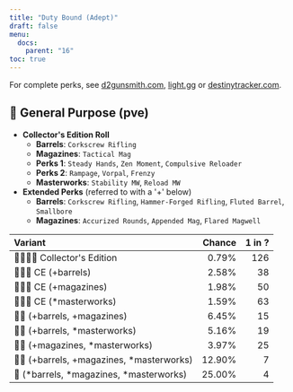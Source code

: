 ```yaml
---
title: "Duty Bound (Adept)"
draft: false
menu:
  docs:
    parent: "16"
toc: true
---
```


For complete perks, see [d2gunsmith.com](https://d2gunsmith.com/w/1135050595), [light.gg](https://www.light.gg/db/items/1135050595) or [destinytracker.com](https://destinytracker.com/destiny-2/db/items/1135050595).



## 👾 General Purpose (pve)



* **Collector's Edition Roll**
  * **Barrels**: `Corkscrew Rifling`
  * **Magazines**: `Tactical Mag`
  * **Perks 1**: `Steady Hands`, `Zen Moment`, `Compulsive Reloader`
  * **Perks 2**: `Rampage`, `Vorpal`, `Frenzy`
  * **Masterworks**: `Stability MW`, `Reload MW`
* **Extended Perks** (referred to with a '+' below)
  * **Barrels**: `Corkscrew Rifling`, `Hammer-Forged Rifling`, `Fluted Barrel`, `Smallbore`
  * **Magazines**: `Accurized Rounds`, `Appended Mag`, `Flared Magwell`

| Variant | Chance | 1 in ? |
|:-|-:|-:|
| 👾👾👾🌟 Collector's Edition | 0.79% | 126 |
| 👾👾👾 CE (+barrels) | 2.58% | 38 |
| 👾👾👾 CE (+magazines) | 1.98% | 50 |
| 👾👾👾 CE (*masterworks) | 1.59% | 63 |
| 👾👾 (+barrels, +magazines) | 6.45% | 15 |
| 👾👾 (+barrels, *masterworks) | 5.16% | 19 |
| 👾👾 (+magazines, *masterworks) | 3.97% | 25 |
| 👾👾 (+barrels, +magazines, *masterworks) | 12.90% | 7 |
| 👾 (*barrels, *magazines, *masterworks) | 25.00% | 4 |
